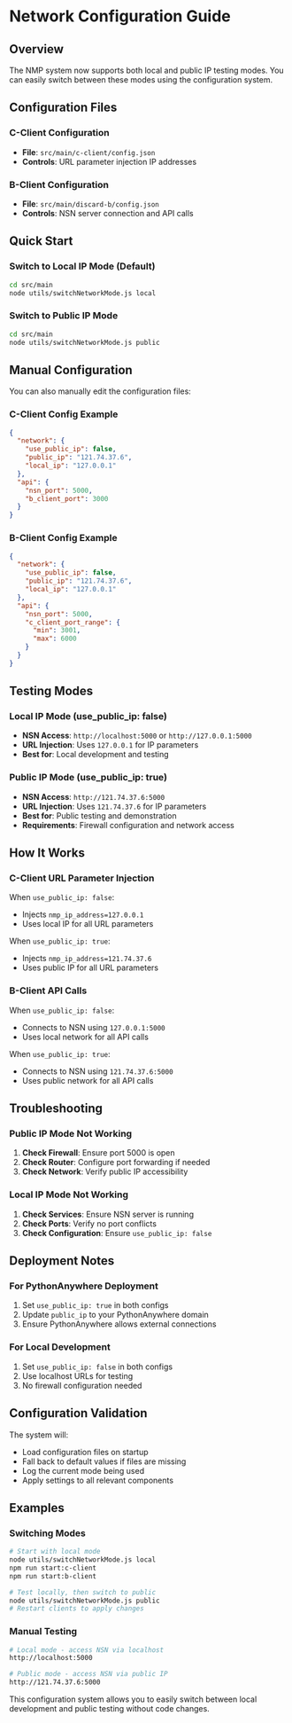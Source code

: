 # Network Configuration Guide

## Overview

The NMP system now supports both local and public IP testing modes. You can easily switch between these modes using the configuration system.

## Configuration Files

### C-Client Configuration
- **File**: `src/main/c-client/config.json`
- **Controls**: URL parameter injection IP addresses

### B-Client Configuration  
- **File**: `src/main/discard-b/config.json`
- **Controls**: NSN server connection and API calls

## Quick Start

### Switch to Local IP Mode (Default)
```bash
cd src/main
node utils/switchNetworkMode.js local
```

### Switch to Public IP Mode
```bash
cd src/main
node utils/switchNetworkMode.js public
```

## Manual Configuration

You can also manually edit the configuration files:

### C-Client Config Example
```json
{
  "network": {
    "use_public_ip": false,
    "public_ip": "121.74.37.6",
    "local_ip": "127.0.0.1"
  },
  "api": {
    "nsn_port": 5000,
    "b_client_port": 3000
  }
}
```

### B-Client Config Example
```json
{
  "network": {
    "use_public_ip": false,
    "public_ip": "121.74.37.6",
    "local_ip": "127.0.0.1"
  },
  "api": {
    "nsn_port": 5000,
    "c_client_port_range": {
      "min": 3001,
      "max": 6000
    }
  }
}
```

## Testing Modes

### Local IP Mode (use_public_ip: false)
- **NSN Access**: `http://localhost:5000` or `http://127.0.0.1:5000`
- **URL Injection**: Uses `127.0.0.1` for IP parameters
- **Best for**: Local development and testing

### Public IP Mode (use_public_ip: true)
- **NSN Access**: `http://121.74.37.6:5000`
- **URL Injection**: Uses `121.74.37.6` for IP parameters
- **Best for**: Public testing and demonstration
- **Requirements**: Firewall configuration and network access

## How It Works

### C-Client URL Parameter Injection
When `use_public_ip: false`:
- Injects `nmp_ip_address=127.0.0.1`
- Uses local IP for all URL parameters

When `use_public_ip: true`:
- Injects `nmp_ip_address=121.74.37.6`
- Uses public IP for all URL parameters

### B-Client API Calls
When `use_public_ip: false`:
- Connects to NSN using `127.0.0.1:5000`
- Uses local network for all API calls

When `use_public_ip: true`:
- Connects to NSN using `121.74.37.6:5000`
- Uses public network for all API calls

## Troubleshooting

### Public IP Mode Not Working
1. **Check Firewall**: Ensure port 5000 is open
2. **Check Router**: Configure port forwarding if needed
3. **Check Network**: Verify public IP accessibility

### Local IP Mode Not Working
1. **Check Services**: Ensure NSN server is running
2. **Check Ports**: Verify no port conflicts
3. **Check Configuration**: Ensure `use_public_ip: false`

## Deployment Notes

### For PythonAnywhere Deployment
1. Set `use_public_ip: true` in both configs
2. Update `public_ip` to your PythonAnywhere domain
3. Ensure PythonAnywhere allows external connections

### For Local Development
1. Set `use_public_ip: false` in both configs
2. Use localhost URLs for testing
3. No firewall configuration needed

## Configuration Validation

The system will:
- Load configuration files on startup
- Fall back to default values if files are missing
- Log the current mode being used
- Apply settings to all relevant components

## Examples

### Switching Modes
```bash
# Start with local mode
node utils/switchNetworkMode.js local
npm run start:c-client
npm run start:b-client

# Test locally, then switch to public
node utils/switchNetworkMode.js public
# Restart clients to apply changes
```

### Manual Testing
```bash
# Local mode - access NSN via localhost
http://localhost:5000

# Public mode - access NSN via public IP  
http://121.74.37.6:5000
```

This configuration system allows you to easily switch between local development and public testing without code changes.
